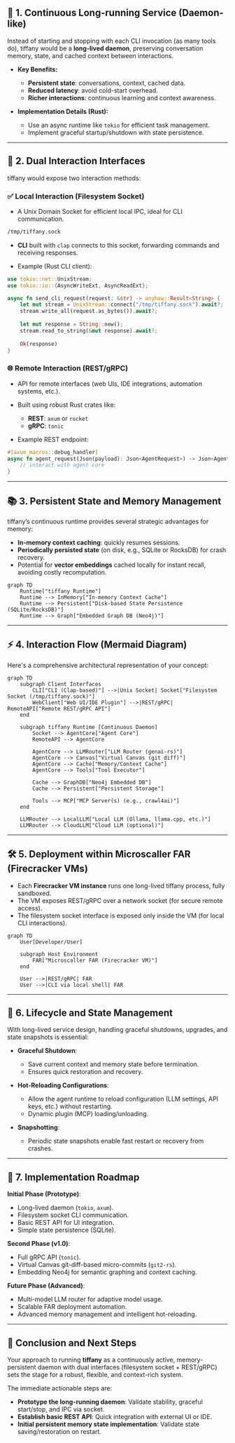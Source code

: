 ## 🚧 **1. Continuous Long-running Service (Daemon-like)**

Instead of starting and stopping with each CLI invocation (as many tools do), tiffany would be a **long-lived daemon**,
preserving conversation memory, state, and cached context between interactions.

* **Key Benefits:**

    * **Persistent state**: conversations, context, cached data.
    * **Reduced latency**: avoid cold-start overhead.
    * **Richer interactions**: continuous learning and context awareness.

* **Implementation Details (Rust):**

    * Use an async runtime like `tokio` for efficient task management.
    * Implement graceful startup/shutdown with state persistence.

----

## 🔌 **2. Dual Interaction Interfaces**

tiffany would expose two interaction methods:

### ✅ **Local Interaction (Filesystem Socket)**

* A Unix Domain Socket for efficient local IPC, ideal for CLI communication.

```bash
/tmp/tiffany.sock
```

* **CLI** built with `clap` connects to this socket, forwarding commands and receiving responses.

* Example (Rust CLI client):

```rust
use tokio::net::UnixStream;
use tokio::io::{AsyncWriteExt, AsyncReadExt};

async fn send_cli_request(request: &str) -> anyhow::Result<String> {
    let mut stream = UnixStream::connect("/tmp/tiffany.sock").await?;
    stream.write_all(request.as_bytes()).await?;
    
    let mut response = String::new();
    stream.read_to_string(&mut response).await?;
    
    Ok(response)
}
```

### 🌐 **Remote Interaction (REST/gRPC)**

* API for remote interfaces (web UIs, IDE integrations, automation systems, etc.).

* Built using robust Rust crates like:

    * **REST**: `axum` or `rocket`
    * **gRPC**: `tonic`

* Example REST endpoint:

```rust
#[axum_macros::debug_handler]
async fn agent_request(Json(payload): Json<AgentRequest>) -> Json<AgentResponse> {
    // interact with agent core
}
```

----

## 📚 **3. Persistent State and Memory Management**

tiffany’s continuous runtime provides several strategic advantages for memory:

* **In-memory context caching**: quickly resumes sessions.
* **Periodically persisted state** (on disk, e.g., SQLite or RocksDB) for crash recovery.
* Potential for **vector embeddings** cached locally for instant recall, avoiding costly recomputation.

```mermaid
graph TD
    Runtime["tiffany Runtime"]
    Runtime --> InMemory["In-memory Context Cache"]
    Runtime --> Persistent["Disk-based State Persistence (SQLite/RocksDB)"]
    Runtime --> Graph["Embedded Graph DB (Neo4j)"]
```

----

## ⚡️ **4. Interaction Flow (Mermaid Diagram)**

Here's a comprehensive architectural representation of your concept:

```mermaid
graph TD
    subgraph Client Interfaces
        CLI["CLI (Clap-based)"] -->|Unix Socket| Socket["Filesystem Socket (/tmp/tiffany.sock)"]
        WebClient["Web UI/IDE Plugin"] -->|REST/gRPC| RemoteAPI["Remote REST/gRPC API"]
    end
    
    subgraph tiffany Runtime [Continuous Daemon]
        Socket --> AgentCore["Agent Core"]
        RemoteAPI --> AgentCore
        
        AgentCore --> LLMRouter["LLM Router (genai-rs)"]
        AgentCore --> Canvas["Virtual Canvas (git diff)"]
        AgentCore --> Cache["Memory/Context Cache"]
        AgentCore --> Tools["Tool Executor"]
        
        Cache --> GraphDB["Neo4j Embedded DB"]
        Cache --> Persistent["Persistent Storage"]
        
        Tools --> MCP["MCP Server(s) (e.g., crawl4ai)"]
    end
    
    LLMRouter --> LocalLLM["Local LLM (Ollama, llama.cpp, etc.)"]
    LLMRouter --> CloudLLM["Cloud LLM (optional)"]
```

----

## 🛠️ **5. Deployment within Microscaller FAR (Firecracker VMs)**

* Each **Firecracker VM instance** runs one long-lived tiffany process, fully sandboxed.
* The VM exposes REST/gRPC over a network socket (for secure remote access).
* The filesystem socket interface is exposed only inside the VM (for local CLI interactions).

```mermaid
graph TD
    User[Developer/User]
    
    subgraph Host Environment
        FAR["Microscaller FAR (Firecracker VM)"]
    end
    
    User -->|REST/gRPC| FAR
    User -->|CLI via local shell| FAR
```

----

## 🌟 **6. Lifecycle and State Management**

With long-lived service design, handling graceful shutdowns, upgrades, and state snapshots is essential:

* **Graceful Shutdown**:

    * Save current context and memory state before termination.
    * Ensures quick restoration and recovery.

* **Hot-Reloading Configurations**:

    * Allow the agent runtime to reload configuration (LLM settings, API keys, etc.) without restarting.
    * Dynamic plugin (MCP) loading/unloading.

* **Snapshotting**:

    * Periodic state snapshots enable fast restart or recovery from crashes.

----

## 🚦 **7. Implementation Roadmap**

**Initial Phase (Prototype)**:

* Long-lived daemon (`tokio`, `axum`).
* Filesystem socket CLI communication.
* Basic REST API for UI integration.
* Simple state persistence (SQLite).

**Second Phase (v1.0)**:

* Full gRPC API (`tonic`).
* Virtual Canvas git-diff-based micro-commits (`git2-rs`).
* Embedding Neo4j for semantic graphing and context caching.

**Future Phase (Advanced)**:

* Multi-model LLM router for adaptive model usage.
* Scalable FAR deployment automation.
* Advanced memory management and intelligent hot-reloading.

----

## 🚀 **Conclusion and Next Steps**

Your approach to running **tiffany** as a continuously active, memory-persistent daemon with dual interfaces (filesystem socket + REST/gRPC) sets the stage for a robust, flexible, and context-rich system.

The immediate actionable steps are:

* **Prototype the long-running daemon**: Validate stability, graceful start/stop, and IPC via socket.
* **Establish basic REST API**: Quick integration with external UI or IDE.
* **Initial persistent memory state implementation**: Validate state saving/restoration on restart.


